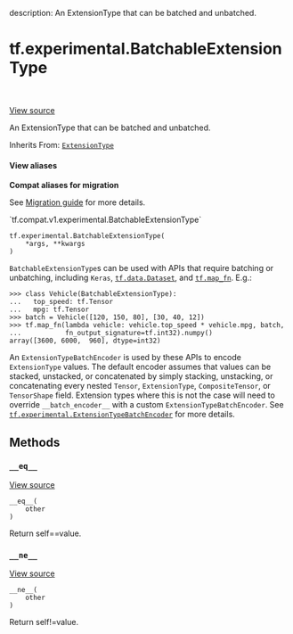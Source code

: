 description: An ExtensionType that can be batched and unbatched.

<div itemscope itemtype="http://developers.google.com/ReferenceObject">
<meta itemprop="name" content="tf.experimental.BatchableExtensionType" />
<meta itemprop="path" content="Stable" />
<meta itemprop="property" content="__eq__"/>
<meta itemprop="property" content="__init__"/>
<meta itemprop="property" content="__ne__"/>
</div>

# tf.experimental.BatchableExtensionType

<!-- Insert buttons and diff -->

<table class="tfo-notebook-buttons tfo-api nocontent" align="left">

</table>

<a target="_blank" href="/code/stable/tensorflow/python/framework/extension_type.py">View source</a>



An ExtensionType that can be batched and unbatched.

Inherits From: [`ExtensionType`](../../tf/experimental/ExtensionType.md)

<section class="expandable">
  <h4 class="showalways">View aliases</h4>
  <p>
<b>Compat aliases for migration</b>
<p>See
<a href="https://www.tensorflow.org/guide/migrate">Migration guide</a> for
more details.</p>
<p>`tf.compat.v1.experimental.BatchableExtensionType`</p>
</p>
</section>

<pre class="devsite-click-to-copy prettyprint lang-py tfo-signature-link">
<code>tf.experimental.BatchableExtensionType(
    *args, **kwargs
)
</code></pre>



<!-- Placeholder for "Used in" -->

`BatchableExtensionType`s can be used with APIs that require batching or
unbatching, including `Keras`, <a href="../../tf/data/Dataset.md"><code>tf.data.Dataset</code></a>, and <a href="../../tf/map_fn.md"><code>tf.map_fn</code></a>.  E.g.:

```
>>> class Vehicle(BatchableExtensionType):
...   top_speed: tf.Tensor
...   mpg: tf.Tensor
>>> batch = Vehicle([120, 150, 80], [30, 40, 12])
>>> tf.map_fn(lambda vehicle: vehicle.top_speed * vehicle.mpg, batch,
...           fn_output_signature=tf.int32).numpy()
array([3600, 6000,  960], dtype=int32)
```

An `ExtensionTypeBatchEncoder` is used by these APIs to encode `ExtensionType`
values. The default encoder assumes that values can be stacked, unstacked, or
concatenated by simply stacking, unstacking, or concatenating every nested
`Tensor`, `ExtensionType`, `CompositeTensor`, or `TensorShape` field.
Extension types where this is not the case will need to override
`__batch_encoder__` with a custom `ExtensionTypeBatchEncoder`.  See
<a href="../../tf/experimental/ExtensionTypeBatchEncoder.md"><code>tf.experimental.ExtensionTypeBatchEncoder</code></a> for more details.

## Methods

<h3 id="__eq__"><code>__eq__</code></h3>

<a target="_blank" href="/code/stable/tensorflow/python/framework/extension_type.py">View source</a>

<pre class="devsite-click-to-copy prettyprint lang-py tfo-signature-link">
<code>__eq__(
    other
)
</code></pre>

Return self==value.


<h3 id="__ne__"><code>__ne__</code></h3>

<a target="_blank" href="/code/stable/tensorflow/python/framework/extension_type.py">View source</a>

<pre class="devsite-click-to-copy prettyprint lang-py tfo-signature-link">
<code>__ne__(
    other
)
</code></pre>

Return self!=value.




